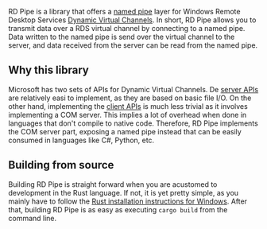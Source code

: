 RD Pipe is a library that offers a [named pipe](https://docs.microsoft.com/en-us/windows/win32/ipc/named-pipes) layer for Windows Remote Desktop Services [Dynamic Virtual Channels](https://docs.microsoft.com/en-us/windows/win32/termserv/dynamic-virtual-channels).
In short, RD Pipe allows you to transmit data over a RDS virtual channel by connecting to a named pipe.
Data written to the named pipe is send over the virtual channel to the server, and data received from the server can be read from the named pipe.

## Why this library
Microsoft has two sets of APIs for Dynamic Virtual Channels. De [server APIs](https://docs.microsoft.com/en-us/windows/win32/termserv/dvc-server-apis) are relatively easi to implement, as they are based on basic file I/O.
On the other hand, implementing the [client APIs](https://docs.microsoft.com/en-us/windows/win32/termserv/dvc-client-apis) is much less trivial as it involves implementing a COM server.
This implies a lot of overhead when done in languages that don't compile to native code.
Therefore, RD Pipe implements the COM server part, exposing a named pipe instead that can be easily consumed in languages like C#, Python, etc.

## Building from source
Building RD Pipe is straight forward when you are acustomed to development in the Rust language.
If not, it is yet pretty simple, as you mainly have to follow the [Rust installation instructions for Windows](https://www.rust-lang.org/tools/install).
After that, building RD Pipe is as easy as executing `cargo build` from the command line.